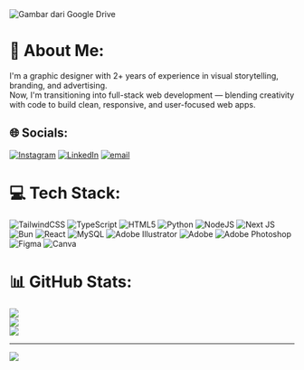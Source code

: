 <div>
  <img src="https://drive.google.com/uc?export=view&id=1NHXA6M9I0oYkrZ_PcqZubagkBehs2MJS" alt="Gambar dari Google Drive">
</div>

# 💫 About Me:

I'm a graphic designer with 2+ years of experience in visual storytelling, branding, and advertising.<br> Now, I'm transitioning into full-stack web development — blending creativity with code to build clean, responsive, and user-focused web apps.

## 🌐 Socials:

[![Instagram](https://img.shields.io/badge/Instagram-%23E4405F.svg?logo=Instagram&logoColor=white)](https://instagram.com/sandeeffendiii) [![LinkedIn](https://img.shields.io/badge/LinkedIn-%230077B5.svg?logo=linkedin&logoColor=white)](https://linkedin.com/in/sandeeffendi) [![email](https://img.shields.io/badge/Email-D14836?logo=gmail&logoColor=white)](mailto:sande.effendi@gmail.com)

# 💻 Tech Stack:

![TailwindCSS](https://img.shields.io/badge/tailwindcss-%2338B2AC.svg?style=for-the-badge&logo=tailwind-css&logoColor=white) ![TypeScript](https://img.shields.io/badge/typescript-%23007ACC.svg?style=for-the-badge&logo=typescript&logoColor=white) ![HTML5](https://img.shields.io/badge/html5-%23E34F26.svg?style=for-the-badge&logo=html5&logoColor=white) ![Python](https://img.shields.io/badge/python-3670A0?style=for-the-badge&logo=python&logoColor=ffdd54) ![NodeJS](https://img.shields.io/badge/node.js-6DA55F?style=for-the-badge&logo=node.js&logoColor=white) ![Next JS](https://img.shields.io/badge/Next-black?style=for-the-badge&logo=next.js&logoColor=white) ![Bun](https://img.shields.io/badge/Bun-%23000000.svg?style=for-the-badge&logo=bun&logoColor=white) ![React](https://img.shields.io/badge/react-%2320232a.svg?style=for-the-badge&logo=react&logoColor=%2361DAFB) ![MySQL](https://img.shields.io/badge/mysql-4479A1.svg?style=for-the-badge&logo=mysql&logoColor=white) ![Adobe Illustrator](https://img.shields.io/badge/adobe%20illustrator-%23FF9A00.svg?style=for-the-badge&logo=adobe%20illustrator&logoColor=white) ![Adobe](https://img.shields.io/badge/adobe-%23FF0000.svg?style=for-the-badge&logo=adobe&logoColor=white) ![Adobe Photoshop](https://img.shields.io/badge/adobe%20photoshop-%2331A8FF.svg?style=for-the-badge&logo=adobe%20photoshop&logoColor=white) ![Figma](https://img.shields.io/badge/figma-%23F24E1E.svg?style=for-the-badge&logo=figma&logoColor=white) ![Canva](https://img.shields.io/badge/Canva-%2300C4CC.svg?style=for-the-badge&logo=Canva&logoColor=white)

# 📊 GitHub Stats:

![](https://github-readme-stats.vercel.app/api?username=sandeeffendi&theme=react&hide_border=false&include_all_commits=true&count_private=true)<br/>
![](https://nirzak-streak-stats.vercel.app/?user=sandeeffendi&theme=react&hide_border=false)<br/>
![](https://github-readme-stats.vercel.app/api/top-langs/?username=sandeeffendi&theme=react&hide_border=false&include_all_commits=true&count_private=true&layout=compact)

---

[![](https://visitcount.itsvg.in/api?id=sandeeffendi&icon=0&color=0)](https://visitcount.itsvg.in)

<!-- Proudly created with GPRM ( https://gprm.itsvg.in ) -->
